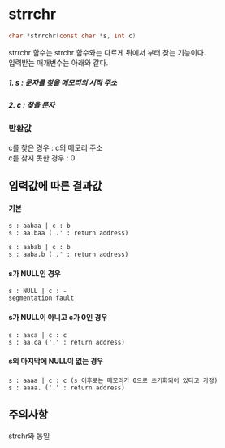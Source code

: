 # strrchr
```c
char *strrchr(const char *s, int c)
```

strrchr 함수는 strchr 함수와는 다르게 뒤에서 부터 찾는 기능이다.<br/>
입력받는 매개변수는 아래와 같다.<br/>

##### 1. s : 문자를 찾을 메모리의 시작 주소
##### 2. c : 찾을 문자

### 반환값
c를 찾은 경우 : c의 메모리 주소<br/>
c를 찾지 못한 경우 : 0

## 입력값에 따른 결과값
#### 기본
```
s : aabaa | c : b
s : aa.baa ('.' : return address)

s : aabab | c : b
s : aaba.b ('.' : return address)
```
#### s가 NULL인 경우
```
s : NULL | c : -
segmentation fault
```
#### s가 NULL이 아니고 c가 0인 경우
```
s : aaca | c : c
s : aa.ca ('.' : return address)
```
#### s의 마지막에 NULL이 없는 경우
```
s : aaaa | c : c (s 이후로는 메모리가 0으로 초기화되어 있다고 가정)
s : aaaa. ('.' : return address)
```
## 주의사항
strchr와 동일<br/>
